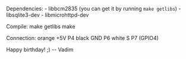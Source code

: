 Dependencies:
    - libbcm2835 (you can get it by running `make getlibs`)
    - libsqlite3-dev
    - libmicrohttpd-dev

Compile:
   make getlibs
   make
 
Connection:
    orange	+5V	P4
    black	GND	P6
    white	S	P7 (GPIO4)

Happy birthday! ;)
-- Vadim
